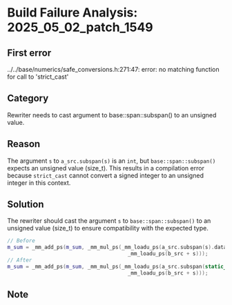 # Build Failure Analysis: 2025_05_02_patch_1549

## First error

../../base/numerics/safe_conversions.h:271:47: error: no matching function for call to 'strict_cast'

## Category
Rewriter needs to cast argument to base::span::subspan() to an unsigned value.

## Reason
The argument `s` to `a_src.subspan(s)` is an `int`, but `base::span::subspan()` expects an unsigned value (size_t). This results in a compilation error because `strict_cast` cannot convert a signed integer to an unsigned integer in this context.

## Solution
The rewriter should cast the argument `s` to `base::span::subspan()` to an unsigned value (size_t) to ensure compatibility with the expected type.

```c++
// Before
m_sum = _mm_add_ps(m_sum, _mm_mul_ps(_mm_loadu_ps(a_src.subspan(s).data()),
                                       _mm_loadu_ps(b_src + s)));
// After
m_sum = _mm_add_ps(m_sum, _mm_mul_ps(_mm_loadu_ps(a_src.subspan(static_cast<size_t>(s)).data()),
                                       _mm_loadu_ps(b_src + s)));
```

## Note